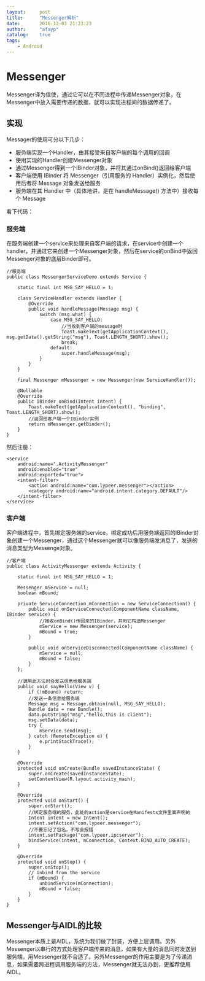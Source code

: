 ```yaml
---
layout:     post
title:      "Messenger解析"
date:       2016-12-03 21:23:23
author:     "afayp"
catalog:    true
tags:
    - Android
---
```





# Messenger

Messenger译为信使，通过它可以在不同进程中传递Messenger对象，在Messenger中放入需要传递的数据，就可以实现进程间的数据传递了。

<!--more-->

## 实现
Messager的使用可分以下几步：

- 服务端实现一个Handler，由其接受来自客户端的每个调用的回调
- 使用实现的Handler创建Messenger对象
- 通过Messenger得到一个IBinder对象，并将其通过onBind()返回给客户端
- 客户端使用 IBinder 将 Messenger（引用服务的 Handler）实例化，然后使用后者将 Message 对象发送给服务
- 服务端在其 Handler 中（具体地讲，是在 handleMessage() 方法中）接收每个 Message

看下代码：

### 服务端
在服务端创建一个service来处理来自客户端的请求，在service中创建一个handler，并通过它来创建一个Messenger对象，然后在service的onBind中返回Messenger对象的底层Binder即可。

```
//服务端
public class MessengerServiceDemo extends Service {

    static final int MSG_SAY_HELLO = 1;

    class ServiceHandler extends Handler {
        @Override
        public void handleMessage(Message msg) {
            switch (msg.what) {
                case MSG_SAY_HELLO:
                    //当收到客户端的message时
                    Toast.makeText(getApplicationContext(), msg.getData().getString("msg"), Toast.LENGTH_SHORT).show();
                    break;
                default:
                    super.handleMessage(msg);
            }
        }
    }

    final Messenger mMessenger = new Messenger(new ServiceHandler());

    @Nullable
    @Override
    public IBinder onBind(Intent intent) {
        Toast.makeText(getApplicationContext(), "binding", Toast.LENGTH_SHORT).show();
        //返回给客户端一个IBinder实例
        return mMessenger.getBinder();
    }
}
```

然后注册：
```
<service
    android:name=".ActivityMessenger"
    android:enabled="true"
    android:exported="true">
    <intent-filter>
        <action android:name="com.lypeer.messenger"></action>
        <category android:name="android.intent.category.DEFAULT"/>
    </intent-filter>
</service>
```

### 客户端

客户端进程中，首先绑定服务端的service，绑定成功后用服务端返回的IBinder对象创建一个Messenger，通过这个Messenger就可以像服务端发消息了，发送的消息类型为Messenge对象。
```
//客户端
public class ActivityMessenger extends Activity {

    static final int MSG_SAY_HELLO = 1;

    Messenger mService = null;
    boolean mBound;

    private ServiceConnection mConnection = new ServiceConnection() {
        public void onServiceConnected(ComponentName className, IBinder service) {
            //接收onBind()传回来的IBinder，并用它构造Messenger
            mService = new Messenger(service);
            mBound = true;
        }

        public void onServiceDisconnected(ComponentName className) {
            mService = null;
            mBound = false;
        }
    };

    //调用此方法时会发送信息给服务端
    public void sayHello(View v) {
        if (!mBound) return;
        //发送一条信息给服务端
        Message msg = Message.obtain(null, MSG_SAY_HELLO);
		Bundle data = new Bundle();
		data.putString("msg","hello,this is client");
		msg.setData(data);
        try {
            mService.send(msg);
        } catch (RemoteException e) {
            e.printStackTrace();
        }
    }

    @Override
    protected void onCreate(Bundle savedInstanceState) {
        super.onCreate(savedInstanceState);
        setContentView(R.layout.activity_main);
    }

    @Override
    protected void onStart() {
        super.onStart();
        //绑定服务端的服务，此处的action是service在Manifests文件里面声明的
        Intent intent = new Intent();
        intent.setAction("com.lypeer.messenger");
        //不要忘记了包名，不写会报错
        intent.setPackage("com.lypeer.ipcserver");
        bindService(intent, mConnection, Context.BIND_AUTO_CREATE);
    }

    @Override
    protected void onStop() {
        super.onStop();
        // Unbind from the service
        if (mBound) {
            unbindService(mConnection);
            mBound = false;
        }
    }
}
```


## Messenger与AIDL的比较
Messenger本质上是AIDL，系统为我们做了封装，方便上层调用。另外Messenger以串行的方式处理客户端传来的消息，如果有大量的消息同时发送到服务端，用Messenger就不合适了。另外Messenger的作用主要是为了传递消息，如果需要跨进程调用服务端的方法，Messenger就无法办到，更推荐使用AIDL。

